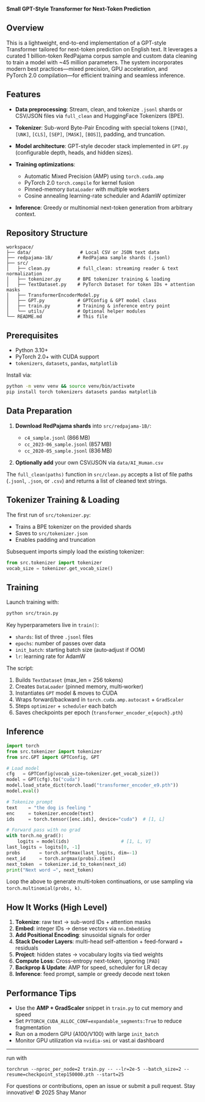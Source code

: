 **Small GPT-Style Transformer for Next-Token Prediction**

## Overview

This is a lightweight, end-to-end implementation of a GPT-style Transformer tailored for next-token prediction on English text. It leverages a curated 1 billion-token RedPajama corpus sample and custom data cleaning to train a model with \~45 million parameters. The system incorporates modern best practices—mixed precision, GPU acceleration, and PyTorch 2.0 compilation—for efficient training and seamless inference.

## Features

* **Data preprocessing**: Stream, clean, and tokenize `.jsonl` shards or CSV/JSON files via `full_clean` and HuggingFace Tokenizers (BPE).
* **Tokenizer**: Sub-word Byte-Pair Encoding with special tokens (`[PAD]`, `[UNK]`, `[CLS]`, `[SEP]`, `[MASK]`, `[BOS]`), padding, and truncation.
* **Model architecture**: GPT-style decoder stack implemented in `GPT.py` (configurable depth, heads, and hidden sizes).
* **Training optimizations**:

  * Automatic Mixed Precision (AMP) using `torch.cuda.amp`
  * PyTorch 2.0 `torch.compile` for kernel fusion
  * Pinned-memory `DataLoader` with multiple workers
  * Cosine annealing learning-rate scheduler and AdamW optimizer
* **Inference**: Greedy or multinomial next-token generation from arbitrary context.

## Repository Structure

```
workspace/
├── data/                  # Local CSV or JSON text data
├── redpajama-1B/         # RedPajama sample shards (.jsonl)
├── src/
│   ├── clean.py          # full_clean: streaming reader & text normalization
│   ├── tokenizer.py      # BPE tokenizer training & loading
│   ├── TextDataset.py    # PyTorch Dataset for token IDs + attention masks
│   ├── TransformerEncoderModel.py
│   ├── GPT.py            # GPTConfig & GPT model class
│   ├── train.py          # Training & inference entry point
│   └── utils/            # Optional helper modules
└── README.md             # This file
```

## Prerequisites

* Python 3.10+
* PyTorch 2.0+ with CUDA support
* `tokenizers`, `datasets`, `pandas`, `matplotlib`

Install via:

```bash
python -m venv venv && source venv/bin/activate
pip install torch tokenizers datasets pandas matplotlib
```

## Data Preparation

1. **Download RedPajama shards** into `src/redpajama-1B/`:

   * `c4_sample.jsonl` (866 MB)
   * `cc_2023-06_sample.jsonl` (857 MB)
   * `cc_2020-05_sample.jsonl` (836 MB)
2. **Optionally add** your own CSV/JSON via `data/AI_Human.csv`

The `full_clean(paths)` function in `src/clean.py` accepts a list of file paths (`.jsonl`, `.json`, or `.csv`) and returns a list of cleaned text strings.

## Tokenizer Training & Loading

The first run of `src/tokenizer.py`:

* Trains a BPE tokenizer on the provided shards
* Saves to `src/tokenizer.json`
* Enables padding and truncation

Subsequent imports simply load the existing tokenizer:

```python
from src.tokenizer import tokenizer
vocab_size = tokenizer.get_vocab_size()
```

## Training

Launch training with:

```bash
python src/train.py
```

Key hyperparameters live in `train()`:

* `shards`: list of three `.jsonl` files
* `epochs`: number of passes over data
* `init_batch`: starting batch size (auto‐adjust if OOM)
* `lr`: learning rate for AdamW

The script:

1. Builds `TextDataset` (max\_len = 256 tokens)
2. Creates `DataLoader` (pinned memory, multi‐worker)
3. Instantiates `GPT` model & moves to CUDA
4. Wraps forward/backward in `torch.cuda.amp.autocast` + `GradScaler`
5. Steps `optimizer` + `scheduler` each batch
6. Saves checkpoints per epoch (`transformer_encoder_e{epoch}.pth`)

## Inference

```python
import torch
from src.tokenizer import tokenizer
from src.GPT import GPTConfig, GPT

# Load model
cfg   = GPTConfig(vocab_size=tokenizer.get_vocab_size())
model = GPT(cfg).to("cuda")
model.load_state_dict(torch.load("transformer_encoder_e9.pth"))
model.eval()

# Tokenize prompt
text    = "the dog is feeling "
enc     = tokenizer.encode(text)
ids     = torch.tensor([enc.ids], device="cuda")  # [1, L]

# Forward pass with no grad
with torch.no_grad():
    logits = model(ids)                   # [1, L, V]
last_logits = logits[0, -1]
probs       = torch.softmax(last_logits, dim=-1)
next_id     = torch.argmax(probs).item()
next_token  = tokenizer.id_to_token(next_id)
print("Next word →", next_token)
```

Loop the above to generate multi‐token continuations, or use sampling via `torch.multinomial(probs, k)`.

## How It Works (High Level)

1. **Tokenize**: raw text → sub-word IDs + attention masks
2. **Embed**: integer IDs → dense vectors via `nn.Embedding`
3. **Add Positional Encoding**: sinusoidal signals for order
4. **Stack Decoder Layers**: multi-head self-attention + feed-forward + residuals
5. **Project**: hidden states → vocabulary logits via tied weights
6. **Compute Loss**: Cross-entropy next-token, ignoring `[PAD]`
7. **Backprop & Update**: AMP for speed, scheduler for LR decay
8. **Inference**: feed prompt, sample or greedy decode next token

## Performance Tips

* Use the **AMP + GradScaler** snippet in `train.py` to cut memory and speed
* Set `PYTORCH_CUDA_ALLOC_CONF=expandable_segments:True` to reduce fragmentation
* Run on a modern GPU (A100/V100) with large `init_batch`
* Monitor GPU utilization via `nvidia-smi` or vast.ai dashboard

---

run with
```commandline
torchrun --nproc_per_node=2 train.py -- --lr=2e-5 --batch_size=2 --resume=checkpoint_step150000.pth --start=25
```

For questions or contributions, open an issue or submit a pull request. Stay innovative!
© 2025 Shay Manor
